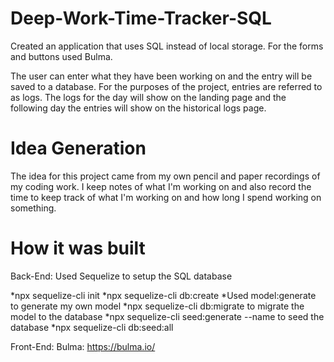 # Deep-Work-Time-Tracker-SQL
Created an application that uses SQL instead of local storage. For the forms and buttons used Bulma. 

The user can enter what they have been working on and the entry will be saved to a database. For the purposes of the project, entries are referred to as logs. The logs for the day will show on the landing page and the following day the entries will show on the historical logs page. 

# Idea Generation 

The idea for this project came from my own pencil and paper recordings of my coding work. I keep notes of what I'm working on and also record the time to keep track of what I'm working on and how long I spend working on something. 

# How it was built

Back-End: Used Sequelize to setup the SQL database

*npx sequelize-cli init
*npx sequelize-cli db:create
*Used model:generate to generate my own model
*npx sequelize-cli db:migrate to migrate the model to the database
*npx sequelize-cli seed:generate --name to seed the database
*npx sequelize-cli db:seed:all


Front-End: 
Bulma: https://bulma.io/


